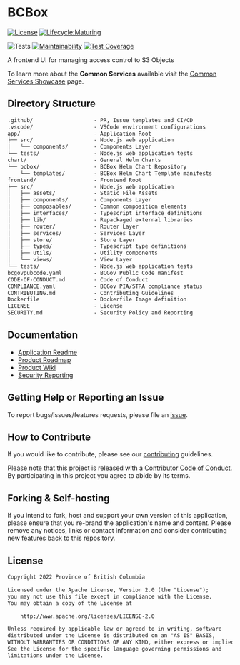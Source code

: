 
# BCBox

[![License](https://img.shields.io/badge/License-Apache%202.0-blue.svg)](LICENSE)
[![Lifecycle:Maturing](https://img.shields.io/badge/Lifecycle-Maturing-007EC6)](https://github.com/bcgov/repomountie/blob/master/doc/lifecycle-badges.md)

![Tests](https://github.com/bcgov/bcbox/workflows/Tests/badge.svg)
[![Maintainability](https://api.codeclimate.com/v1/badges/bfaf1cdb7fe730c10840/maintainability)](https://codeclimate.com/github/bcgov/bcbox/maintainability)
[![Test Coverage](https://api.codeclimate.com/v1/badges/bfaf1cdb7fe730c10840/test_coverage)](https://codeclimate.com/github/bcgov/bcbox/test_coverage)

A frontend UI for managing access control to S3 Objects

To learn more about the **Common Services** available visit the [Common Services Showcase](https://bcgov.github.io/common-service-showcase/) page.

## Directory Structure

```txt
.github/                   - PR, Issue templates and CI/CD
.vscode/                   - VSCode environment configurations
app/                       - Application Root
├── src/                   - Node.js web application
│   └── components/        - Components Layer
└── tests/                 - Node.js web application tests
chart/                     - General Helm Charts
└── bcbox/                 - BCBox Helm Chart Repository
    └── templates/         - BCBox Helm Chart Template manifests
frontend/                  - Frontend Root
├── src/                   - Node.js web application
│   ├── assets/            - Static File Assets
│   ├── components/        - Components Layer
│   ├── composables/       - Common composition elements
│   ├── interfaces/        - Typescript interface definitions
│   ├── lib/               - Repackaged external libraries
│   ├── router/            - Router Layer
│   ├── services/          - Services Layer
│   ├── store/             - Store Layer
│   ├── types/             - Typescript type definitions
│   ├── utils/             - Utility components
│   └── views/             - View Layer
└── tests/                 - Node.js web application tests
bcgovpubcode.yaml          - BCGov Public Code manifest
CODE-OF-CONDUCT.md         - Code of Conduct
COMPLIANCE.yaml            - BCGov PIA/STRA compliance status
CONTRIBUTING.md            - Contributing Guidelines
Dockerfile                 - Dockerfile Image definition
LICENSE                    - License
SECURITY.md                - Security Policy and Reporting
```

## Documentation

* [Application Readme](frontend/README.md)
* [Product Roadmap](https://github.com/bcgov/bcbox/wiki/Product-Roadmap)
* [Product Wiki](https://github.com/bcgov/bcbox/wiki)
* [Security Reporting](SECURITY.md)

## Getting Help or Reporting an Issue

To report bugs/issues/features requests, please file an [issue](https://github.com/bcgov/bcbox/issues).

## How to Contribute

If you would like to contribute, please see our [contributing](CONTRIBUTING.md) guidelines.

Please note that this project is released with a [Contributor Code of Conduct](CODE-OF-CONDUCT.md). By participating in this project you agree to abide by its terms.

## Forking & Self-hosting

If you intend to fork, host and support your own version of this application, please ensure that you re-brand the application's name and content. Please remove any notices, links or contact information and consider contributing new features back to this repository.

## License

```txt
Copyright 2022 Province of British Columbia

Licensed under the Apache License, Version 2.0 (the "License");
you may not use this file except in compliance with the License.
You may obtain a copy of the License at

    http://www.apache.org/licenses/LICENSE-2.0

Unless required by applicable law or agreed to in writing, software
distributed under the License is distributed on an "AS IS" BASIS,
WITHOUT WARRANTIES OR CONDITIONS OF ANY KIND, either express or implied.
See the License for the specific language governing permissions and
limitations under the License.
```
